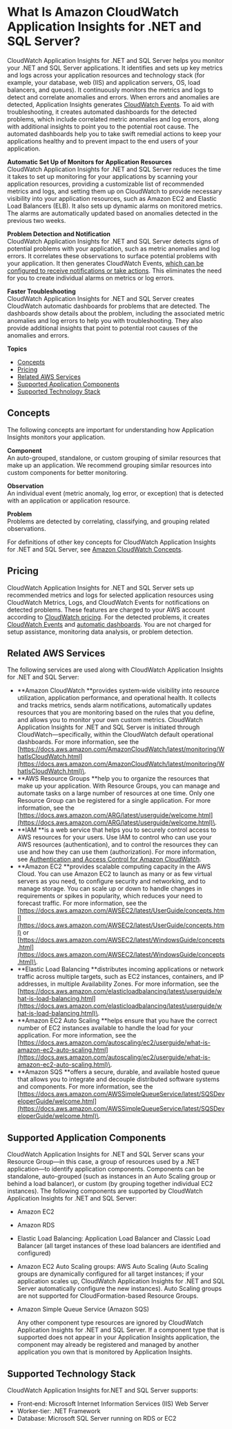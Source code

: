 # What Is Amazon CloudWatch Application Insights for \.NET and SQL Server?<a name="appinsights-what-is"></a>

CloudWatch Application Insights for \.NET and SQL Server helps you monitor your \.NET and SQL Server applications\. It identifies and sets up key metrics and logs across your application resources and technology stack \(for example, your database, web \(IIS\) and application servers, OS, load balancers, and queues\)\. It continuously monitors the metrics and logs to detect and correlate anomalies and errors\. When errors and anomalies are detected, Application Insights generates [CloudWatch Events](https://docs.aws.amazon.com/AmazonCloudWatch/latest/events/WhatIsCloudWatchEvents.html)\. To aid with troubleshooting, it creates automated dashboards for the detected problems, which include correlated metric anomalies and log errors, along with additional insights to point you to the potential root cause\. The automated dashboards help you to take swift remedial actions to keep your applications healthy and to prevent impact to the end users of your application\. 

**Automatic Set Up of Monitors for Application Resources**  
CloudWatch Application Insights for \.NET and SQL Server reduces the time it takes to set up monitoring for your applications by scanning your application resources, providing a customizable list of recommended metrics and logs, and setting them up on CloudWatch to provide necessary visibility into your application resources, such as Amazon EC2 and Elastic Load Balancers \(ELB\)\. It also sets up dynamic alarms on monitored metrics\. The alarms are automatically updated based on anomalies detected in the previous two weeks\. 

**Problem Detection and Notification**  
CloudWatch Application Insights for \.NET and SQL Server detects signs of potential problems with your application, such as metric anomalies and log errors\. It correlates these observations to surface potential problems with your application\. It then generates CloudWatch Events, [which can be configured to receive notifications or take actions](appinsights-troubleshooting.md#appinsights-cloudwatch-events)\. This eliminates the need for you to create individual alarms on metrics or log errors\. 

**Faster Troubleshooting**  
CloudWatch Application Insights for \.NET and SQL Server creates CloudWatch automatic dashboards for problems that are detected\. The dashboards show details about the problem, including the associated metric anomalies and log errors to help you with troubleshooting\. They also provide additional insights that point to potential root causes of the anomalies and errors\. 

**Topics**
+ [Concepts](#appinsights-concepts)
+ [Pricing](#appinsights-pricing)
+ [Related AWS Services](#appinsights-related-services)
+ [Supported Application Components](#appinsights-components)
+ [Supported Technology Stack](#appinsights-stack)

## Concepts<a name="appinsights-concepts"></a>

The following concepts are important for understanding how Application Insights monitors your application\.

**Component**  
An auto\-grouped, standalone, or custom grouping of similar resources that make up an application\. We recommend grouping similar resources into custom components for better monitoring\.

**Observation**  
An individual event \(metric anomaly, log error, or exception\) that is detected with an application or application resource\.

**Problem**  
Problems are detected by correlating, classifying, and grouping related observations\. 

For definitions of other key concepts for CloudWatch Application Insights for \.NET and SQL Server, see [ Amazon CloudWatch Concepts](https://docs.aws.amazon.com/AmazonCloudWatch/latest/monitoring/cloudwatch_concepts.html)\.

## Pricing<a name="appinsights-pricing"></a>

CloudWatch Application Insights for \.NET and SQL Server sets up recommended metrics and logs for selected application resources using CloudWatch Metrics, Logs, and CloudWatch Events for notifications on detected problems\. These features are charged to your AWS account according to [CloudWatch pricing](https://aws.amazon.com/cloudwatch/pricing)\. For the detected problems, it creates [CloudWatch Events](https://docs.aws.amazon.com/AmazonCloudWatch/latest/events/WhatIsCloudWatchEvents.html) and [automatic dashboards](https://docs.aws.amazon.com/AmazonCloudWatch/latest/monitoring/WhatIsCloudWatch.html)\. You are not charged for setup assistance, monitoring data analysis, or problem detection\. 

## Related AWS Services<a name="appinsights-related-services"></a>

The following services are used along with CloudWatch Application Insights for \.NET and SQL Server:
+ **Amazon CloudWatch **provides system‐wide visibility into resource utilization, application performance, and operational health\. It collects and tracks metrics, sends alarm notifications, automatically updates resources that you are monitoring based on the rules that you define, and allows you to monitor your own custom metrics\. CloudWatch Application Insights for \.NET and SQL Server is initiated through CloudWatch—specifically, within the CloudWatch default operational dashboards\. For more information, see the [https://docs.aws.amazon.com/AmazonCloudWatch/latest/monitoring/WhatIsCloudWatch.html](https://docs.aws.amazon.com/AmazonCloudWatch/latest/monitoring/WhatIsCloudWatch.html)\.
+ **AWS Resource Groups **help you to organize the resources that make up your application\. With Resource Groups, you can manage and automate tasks on a large number of resources at one time\. Only one Resource Group can be registered for a single application\. For more information, see the [https://docs.aws.amazon.com/ARG/latest/userguide/welcome.html](https://docs.aws.amazon.com/ARG/latest/userguide/welcome.html)\.
+ **IAM **is a web service that helps you to securely control access to AWS resources for your users\. Use IAM to control who can use your AWS resources \(authentication\), and to control the resources they can use and how they can use them \(authorization\)\. For more information, see [Authentication and Access Control for Amazon CloudWatch](https://docs.aws.amazon.com/AmazonCloudWatch/latest/monitoring/auth-and-access-control-cw.html)\.
+ **Amazon EC2 **provides scalable computing capacity in the AWS Cloud\. You can use Amazon EC2 to launch as many or as few virtual servers as you need, to configure security and networking, and to manage storage\. You can scale up or down to handle changes in requirements or spikes in popularity, which reduces your need to forecast traffic\. For more information, see the [https://docs.aws.amazon.com/AWSEC2/latest/UserGuide/concepts.html](https://docs.aws.amazon.com/AWSEC2/latest/UserGuide/concepts.html) or [https://docs.aws.amazon.com/AWSEC2/latest/WindowsGuide/concepts.html](https://docs.aws.amazon.com/AWSEC2/latest/WindowsGuide/concepts.html)\.
+ **Elastic Load Balancing **distributes incoming applications or network traffic across multiple targets, such as EC2 instances, containers, and IP addresses, in multiple Availability Zones\. For more information, see the [https://docs.aws.amazon.com/elasticloadbalancing/latest/userguide/what-is-load-balancing.html](https://docs.aws.amazon.com/elasticloadbalancing/latest/userguide/what-is-load-balancing.html)\.
+ **Amazon EC2 Auto Scaling **helps ensure that you have the correct number of EC2 instances available to handle the load for your application\. For more information, see the [https://docs.aws.amazon.com/autoscaling/ec2/userguide/what-is-amazon-ec2-auto-scaling.html](https://docs.aws.amazon.com/autoscaling/ec2/userguide/what-is-amazon-ec2-auto-scaling.html)\.
+ **Amazon SQS **offers a secure, durable, and available hosted queue that allows you to integrate and decouple distributed software systems and components\. For more information, see the [https://docs.aws.amazon.com/AWSSimpleQueueService/latest/SQSDeveloperGuide/welcome.html](https://docs.aws.amazon.com/AWSSimpleQueueService/latest/SQSDeveloperGuide/welcome.html)\.

## Supported Application Components<a name="appinsights-components"></a>

CloudWatch Application Insights for \.NET and SQL Server scans your Resource Group—in this case, a group of resources used by a \.NET application—to identify application components\. Components can be standalone, auto\-grouped \(such as instances in an Auto Scaling group or behind a load balancer\), or custom \(by grouping together individual EC2 instances\)\. The following components are supported by CloudWatch Application Insights for \.NET and SQL Server:
+ Amazon EC2
+ Amazon RDS
+ Elastic Load Balancing: Application Load Balancer and Classic Load Balancer \(all target instances of these load balancers are identified and configured\)
+ Amazon EC2 Auto Scaling groups: AWS Auto Scaling \(Auto Scaling groups are dynamically configured for all target instances; if your application scales up, CloudWatch Application Insights for \.NET and SQL Server automatically configure the new instances\)\. Auto Scaling groups are not supported for CloudFormation\-based Resource Groups\. 
+ Amazon Simple Queue Service \(Amazon SQS\)

  Any other component type resources are ignored by CloudWatch Application Insights for \.NET and SQL Server\. If a component type that is supported does not appear in your Application Insights application, the component may already be registered and managed by another application you own that is monitored by Application Insights\. 

## Supported Technology Stack<a name="appinsights-stack"></a>

CloudWatch Application Insights for\.NET and SQL Server supports:
+ Front‐end: Microsoft Internet Information Services \(IIS\) Web Server
+ Worker‐tier: \.NET Framework
+ Database: Microsoft SQL Server running on RDS or EC2
